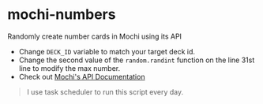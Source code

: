 # mochi-numbers
Randomly create number cards in Mochi using its API

- Change `DECK_ID` variable to match your target deck id.
- Change the second value of the `random.randint` function on the line 31st line to modify the max number.
- Check out [Mochi's API Documentation](https://mochi.cards/docs/api/)

> I use task scheduler to run this script every day.

